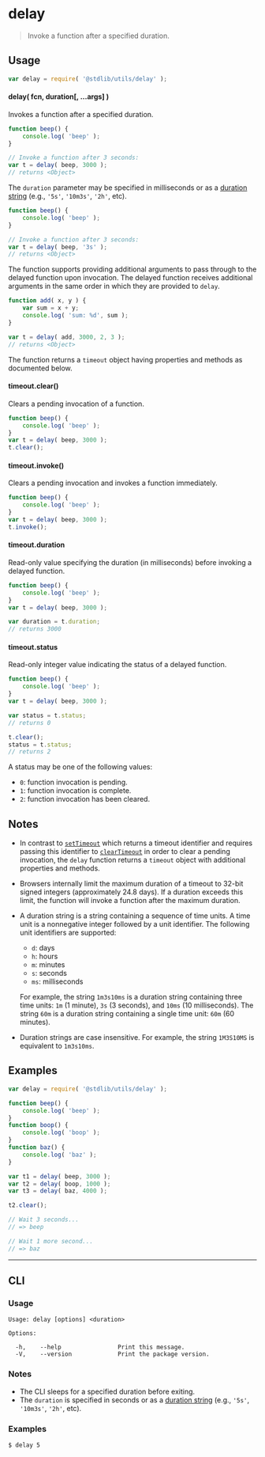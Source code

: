 <!--

@license Apache-2.0

Copyright (c) 2022 The Stdlib Authors.

Licensed under the Apache License, Version 2.0 (the "License");
you may not use this file except in compliance with the License.
You may obtain a copy of the License at

   http://www.apache.org/licenses/LICENSE-2.0

Unless required by applicable law or agreed to in writing, software
distributed under the License is distributed on an "AS IS" BASIS,
WITHOUT WARRANTIES OR CONDITIONS OF ANY KIND, either express or implied.
See the License for the specific language governing permissions and
limitations under the License.

-->

# delay

> Invoke a function after a specified duration.

<!-- Section to include introductory text. Make sure to keep an empty line after the intro `section` element and another before the `/section` close. -->

<section class="intro">

</section>

<!-- /.intro -->

<!-- Package usage documentation. -->

<section class="usage">

## Usage

```javascript
var delay = require( '@stdlib/utils/delay' );
```

#### delay( fcn, duration\[, ...args] )

Invokes a function after a specified duration.

```javascript
function beep() {
    console.log( 'beep' );
}

// Invoke a function after 3 seconds:
var t = delay( beep, 3000 );
// returns <Object>
```

The `duration` parameter may be specified in milliseconds or as a [duration string](#notes-duration-string) (e.g., `'5s'`, `'10m3s'`, `'2h'`, etc). 

```javascript
function beep() {
    console.log( 'beep' );
}

// Invoke a function after 3 seconds:
var t = delay( beep, '3s' );
// returns <Object>
```

The function supports providing additional arguments to pass through to the delayed function upon invocation. The delayed function receives additional arguments in the same order in which they are provided to `delay`.

```javascript
function add( x, y ) {
    var sum = x + y;
    console.log( 'sum: %d', sum );
}

var t = delay( add, 3000, 2, 3 );
// returns <Object>
```

The function returns a `timeout` object having properties and methods as documented below.

#### timeout.clear()

Clears a pending invocation of a function.

```javascript
function beep() {
    console.log( 'beep' );
}
var t = delay( beep, 3000 );
t.clear();
```

#### timeout.invoke()

Clears a pending invocation and invokes a function immediately.

```javascript
function beep() {
    console.log( 'beep' );
}
var t = delay( beep, 3000 );
t.invoke();
```

#### timeout.duration

Read-only value specifying the duration (in milliseconds) before invoking a delayed function.

```javascript
function beep() {
    console.log( 'beep' );
}
var t = delay( beep, 3000 );

var duration = t.duration;
// returns 3000
```

#### timeout.status

Read-only integer value indicating the status of a delayed function.

```javascript
function beep() {
    console.log( 'beep' );
}
var t = delay( beep, 3000 );

var status = t.status;
// returns 0

t.clear();
status = t.status;
// returns 2
```

A status may be one of the following values:

-   `0`: function invocation is pending.
-   `1`: function invocation is complete.
-   `2`: function invocation has been cleared.

</section>

<!-- /.usage -->

<!-- Package usage notes. Make sure to keep an empty line after the `section` element and another before the `/section` close. -->

<section class="notes">

## Notes

-   In contrast to [`setTimeout`][mdn-settimeout] which returns a timeout identifier and requires passing this identifier to [`clearTimeout`][mdn-cleartimeout] in order to clear a pending invocation, the `delay` function returns a `timeout` object with additional properties and methods.

-   Browsers internally limit the maximum duration of a timeout to 32-bit signed integers (approximately 24.8 days). If a duration exceeds this limit, the function will invoke a function after the maximum duration.

-   A duration string is a string containing a sequence of time units. A time unit is a nonnegative integer followed by a unit identifier. The following unit identifiers are supported:

    -   `d`: days
    -   `h`: hours
    -   `m`: minutes
    -   `s`: seconds
    -   `ms`: milliseconds

    For example, the string `1m3s10ms` is a duration string containing three time units: `1m` (1 minute), `3s` (3 seconds), and `10ms` (10 milliseconds). The string `60m` is a duration string containing a single time unit: `60m` (60 minutes).

-   Duration strings are case insensitive. For example, the string `1M3S10MS` is equivalent to `1m3s10ms`.

</section>

<!-- /.notes -->

<!-- Package usage examples. -->

<section class="examples">

## Examples

<!-- eslint no-undef: "error" -->

```javascript
var delay = require( '@stdlib/utils/delay' );

function beep() {
    console.log( 'beep' );
}
function boop() {
    console.log( 'boop' );
}
function baz() {
    console.log( 'baz' );
}

var t1 = delay( beep, 3000 );
var t2 = delay( boop, 1000 );
var t3 = delay( baz, 4000 );

t2.clear();

// Wait 3 seconds...
// => beep

// Wait 1 more second...
// => baz
```

</section>

<!-- /.examples -->

* * *

<section class="cli">

## CLI

<section class="usage">

### Usage

```text
Usage: delay [options] <duration>

Options:

  -h,    --help                Print this message.
  -V,    --version             Print the package version.
```

</section>

<!-- /.usage -->

<section class="notes">

### Notes

-   The CLI sleeps for a specified duration before exiting.
-   The `duration`  is specified in seconds or as a [duration string](#notes-duration-string) (e.g., `'5s'`, `'10m3s'`, `'2h'`, etc).

</section>

<!-- /.notes -->

<section class="examples">

### Examples

```bash
$ delay 5
```

</section>

<!-- /.examples -->

</section>

<!-- /.cli -->

<!-- Section to include cited references. If references are included, add a horizontal rule *before* the section. Make sure to keep an empty line after the `section` element and another before the `/section` close. -->

<section class="references">

</section>

<!-- /.references -->

<!-- Section for related `stdlib` packages. Do not manually edit this section, as it is automatically populated. -->

<section class="related">

</section>

<!-- /.related -->

<!-- Section for all links. Make sure to keep an empty line after the `section` element and another before the `/section` close. -->

<section class="links">

[mdn-settimeout]: https://developer.mozilla.org/en-US/docs/Web/API/WindowOrWorkerGlobalScope/setTimeout

[mdn-cleartimeout]: https://developer.mozilla.org/en-US/docs/Web/API/WindowOrWorkerGlobalScope/clearTimeout

</section>

<!-- /.links -->
